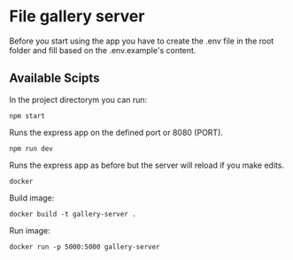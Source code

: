 # File gallery server

Before you start using the app you have to create the .env file in the root folder and fill based on the .env.example's content.

## Available Scipts

In the project directorym you can run:

`npm start`

Runs the express app on the defined port or 8080 (PORT).

`npm run dev`

Runs the express app as before but the server will reload if you make edits.

`docker`

Build image:

```docker build -t gallery-server .```

Run image:

```docker run -p 5000:5000 gallery-server```
